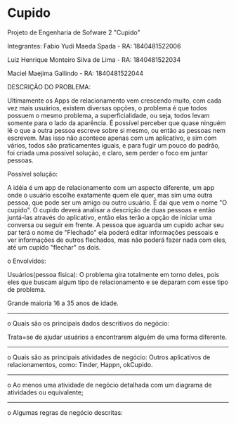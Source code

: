 # Cupido
Projeto de Engenharia de Sofware 2 "Cupido" 

Integrantes:
Fabio Yudi Maeda Spada - RA: 1840481522006

Luiz Henrique Monteiro Silva de Lima - RA: 1840481522034

Maciel Maejima Gallindo -  RA: 1840481522044

DESCRIÇÃO DO PROBLEMA:

Ultimamente os Apps de relacionamento vem crescendo muito, com cada vez mais usuários, existem diversas opções, o problema é que todos possuem o mesmo problema, a superficialidade, ou seja, todos levam somente para o lado da aparência.
É possível perceber que quase ninguém lê o que a outra pessoa escreve sobre si mesmo, ou então as pessoas nem escrevem. Mas isso não acontece apenas com um aplicativo, e sim com vários, todos são praticamentes iguais, e para fugir um pouco do padrão, foi criada uma possível solução, e claro, sem perder o foco em juntar pessoas.


Possível solução:

A idéia é um app de relacionamento com um aspecto diferente, um app onde o usuário escolhe exatamente quem ele quer, mas sim uma outra pessoa, que pode ser um amigo ou outro usuário. É dai que vem o nome "O cupido".
O cupido deverá analisar a descrição de duas pessoas e então juntá-las através do aplicativo, então elas terão a opção de iniciar uma conversa ou seguir em frente.
A pessoa que aguarda um cupido achar seu par terá o nome de "Flechado" ela poderá editar informações pessoais e ver informações de outros flechados, mas não poderá fazer nada com eles, até um cupido "flechar" os dois.





o	Envolvidos:

Usuários(pessoa fisica): O problema gira totalmente em torno deles, pois eles que buscam algum tipo de relacionamento e se deparam com esse tipo de problema.

Grande maioria 16 a 35 anos de idade.



_________________________________________________________________________________
o	Quais são os principais dados descritivos do negócio:

Trata=se de ajudar usuários a encontrarem alguém de uma forma diferente.
_________________________________________________________________________________
o	Quais são as principais atividades de negócio:
Outros aplicativos de relacionamentos, como: Tinder, Happn, okCupido.

_________________________________________________________________________________
o Ao menos uma atividade de negócio detalhada com um diagrama de atividades ou equivalente;



_________________________________________________________________________________
o Algumas regras de negócio descritas:





